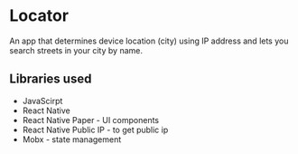 # Locator
An app that determines device location (city) using IP address and lets you search streets in your city by name.

## Libraries used
- JavaScirpt
- React Native
- React Native Paper - UI components
- React Native Public IP - to get public ip
- Mobx - state management

